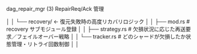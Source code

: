 dag_repair_mgr (3)	RepairReq/Ack 管理

│   │   └── recovery/                      ← 復元失敗時の高度リカバリロジック
│   │       ├── mod.rs                     # recovery サブモジュール登録
│   │       ├── strategy.rs                # 欠損状況に応じた再送要求／フェイルオーバー戦略
│   │       └── tracker.rs                 # どのシャードが欠損したか状態管理・リトライ回数制御
│   │
